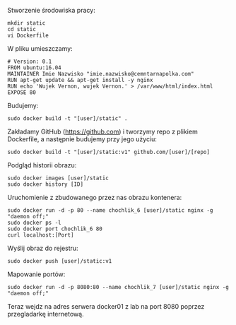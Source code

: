 Stworzenie środowiska pracy:
```
mkdir static
cd static
vi Dockerfile
```
W pliku umieszczamy:
```
# Version: 0.1
FROM ubuntu:16.04
MAINTAINER Imie Nazwisko "imie.nazwisko@cemntarnapolka.com"
RUN apt-get update && apt-get install -y nginx
RUN echo 'Wujek Vernon, wujek Vernon.' > /var/www/html/index.html
EXPOSE 80
```
Budujemy:
```
sudo docker build -t "[user]/static" .
```
Zakładamy GitHub (https://github.com) i tworzymy repo z plikiem Dockerfile, a następnie budujemy przy jego użyciu:
```
sudo docker build -t "[user]/static:v1" github.com/[user]/[repo]
```
Podgląd historii obrazu:
```
sudo docker images [user]/static
sudo docker history [ID]
```
Uruchomienie z zbudowanego przez nas obrazu kontenera:
```
sudo docker run -d -p 80 --name chochlik_6 [user]/static nginx -g "daemon off;"
sudo docker ps -l
sudo docker port chochlik_6 80
curl localhost:[Port]
```
Wyślij obraz do rejestru:
```
sudo docker push [user]/static:v1
```
Mapowanie portów:
```
sudo docker run -d -p 8080:80 --name chochlik_7 [user]/static nginx -g "daemon off;"
```
Teraz wejdz na adres serwera docker01 z lab na port 8080 poprzez przegladarkę internetową. 
